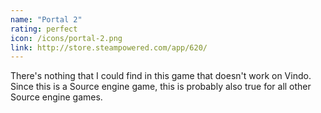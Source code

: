 ```yaml
---
name: "Portal 2"
rating: perfect
icon: /icons/portal-2.png
link: http://store.steampowered.com/app/620/
---
```

There's nothing that I could find in this game that doesn't work on Vindo. Since this is a Source engine game, this is probably also true for all other Source engine games.